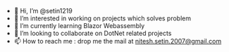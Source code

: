 - 👋 Hi, I’m @setin1219
- 👀 I’m interested in working on projects which solves problem
- 🌱 I’m currently learning Blazor Webassembly
- 💞️ I’m looking to collaborate on DotNet related projects
- 📫 How to reach me : drop me the mail at nitesh.setin.2007@gmail.com

